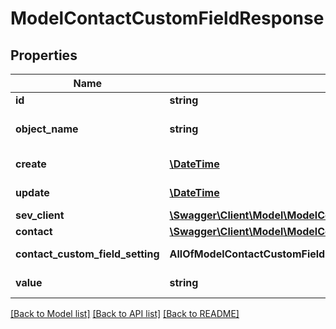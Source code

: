 # ModelContactCustomFieldResponse

## Properties
Name | Type | Description | Notes
------------ | ------------- | ------------- | -------------
**id** | **string** | id of the contact field | [optional] 
**object_name** | **string** | Internal object name which is &#x27;ContactCustomField&#x27;. | [optional] 
**create** | [**\DateTime**](\DateTime.md) | Date of contact field creation | [optional] 
**update** | [**\DateTime**](\DateTime.md) | Date of contact field update | [optional] 
**sev_client** | [**\Swagger\Client\Model\ModelContactCustomFieldResponseSevClient**](ModelContactCustomFieldResponseSevClient.md) |  | [optional] 
**contact** | [**\Swagger\Client\Model\ModelContactCustomFieldResponseContact**](ModelContactCustomFieldResponseContact.md) |  | [optional] 
**contact_custom_field_setting** | **AllOfModelContactCustomFieldResponseContactCustomFieldSetting** | the contact custom field setting | [optional] 
**value** | **string** | The value of the contact field | [optional] 

[[Back to Model list]](../../README.md#documentation-for-models) [[Back to API list]](../../README.md#documentation-for-api-endpoints) [[Back to README]](../../README.md)

